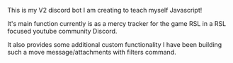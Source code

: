 This is my V2 discord bot I am creating to teach myself Javascript!

It's main function currently is as a mercy tracker for the game RSL in a RSL focused youtube community Discord.

It also provides some additional custom functionality I have been building such a move message/attachments with filters command.

